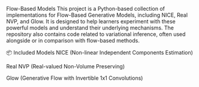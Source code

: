 Flow-Based Models
This project is a Python-based collection of implementations for Flow-Based Generative Models, including NICE, Real NVP, and Glow. It is designed to help learners experiment with these powerful models and understand their underlying mechanisms. The repository also contains code related to variational inference, often used alongside or in comparison with flow-based methods.

📦 Included Models
NICE (Non-linear Independent Components Estimation)

Real NVP (Real-valued Non-Volume Preserving)

Glow (Generative Flow with Invertible 1x1 Convolutions)
